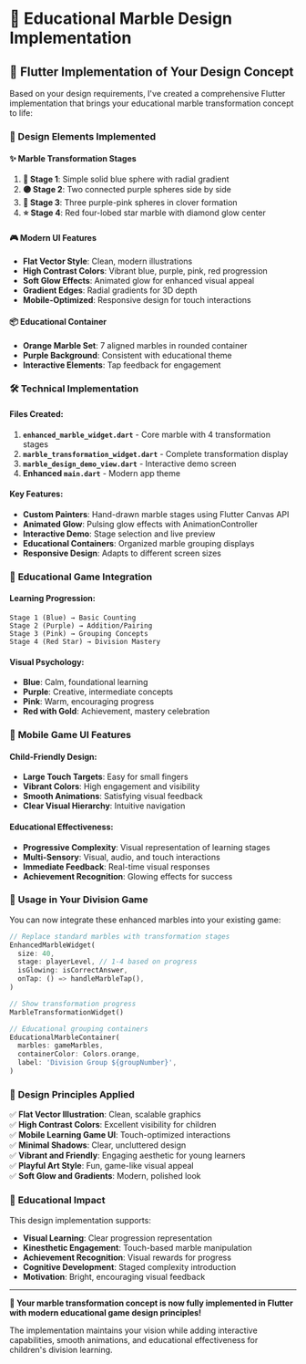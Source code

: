 # 🎯 Educational Marble Design Implementation

## 📱 Flutter Implementation of Your Design Concept

Based on your design requirements, I've created a comprehensive Flutter implementation that brings your educational marble transformation concept to life:

### 🎨 Design Elements Implemented

#### ✨ **Marble Transformation Stages**

1. **🔵 Stage 1**: Simple solid blue sphere with radial gradient
2. **🟣 Stage 2**: Two connected purple spheres side by side
3. **🌸 Stage 3**: Three purple-pink spheres in clover formation
4. **⭐ Stage 4**: Red four-lobed star marble with diamond glow center

#### 🎮 **Modern UI Features**

- **Flat Vector Style**: Clean, modern illustrations
- **High Contrast Colors**: Vibrant blue, purple, pink, red progression
- **Soft Glow Effects**: Animated glow for enhanced visual appeal
- **Gradient Edges**: Radial gradients for 3D depth
- **Mobile-Optimized**: Responsive design for touch interactions

#### 📦 **Educational Container**

- **Orange Marble Set**: 7 aligned marbles in rounded container
- **Purple Background**: Consistent with educational theme
- **Interactive Elements**: Tap feedback for engagement

### 🛠️ **Technical Implementation**

#### **Files Created:**

1. **`enhanced_marble_widget.dart`** - Core marble with 4 transformation stages
2. **`marble_transformation_widget.dart`** - Complete transformation display
3. **`marble_design_demo_view.dart`** - Interactive demo screen
4. **Enhanced `main.dart`** - Modern app theme

#### **Key Features:**

- **Custom Painters**: Hand-drawn marble stages using Flutter Canvas API
- **Animated Glow**: Pulsing glow effects with AnimationController
- **Interactive Demo**: Stage selection and live preview
- **Educational Containers**: Organized marble grouping displays
- **Responsive Design**: Adapts to different screen sizes

### 🎯 **Educational Game Integration**

#### **Learning Progression:**

```
Stage 1 (Blue) → Basic Counting
Stage 2 (Purple) → Addition/Pairing
Stage 3 (Pink) → Grouping Concepts
Stage 4 (Red Star) → Division Mastery
```

#### **Visual Psychology:**

- **Blue**: Calm, foundational learning
- **Purple**: Creative, intermediate concepts
- **Pink**: Warm, encouraging progress
- **Red with Gold**: Achievement, mastery celebration

### 📱 **Mobile Game UI Features**

#### **Child-Friendly Design:**

- **Large Touch Targets**: Easy for small fingers
- **Vibrant Colors**: High engagement and visibility
- **Smooth Animations**: Satisfying visual feedback
- **Clear Visual Hierarchy**: Intuitive navigation

#### **Educational Effectiveness:**

- **Progressive Complexity**: Visual representation of learning stages
- **Multi-Sensory**: Visual, audio, and touch interactions
- **Immediate Feedback**: Real-time visual responses
- **Achievement Recognition**: Glowing effects for success

### 🚀 **Usage in Your Division Game**

You can now integrate these enhanced marbles into your existing game:

```dart
// Replace standard marbles with transformation stages
EnhancedMarbleWidget(
  size: 40,
  stage: playerLevel, // 1-4 based on progress
  isGlowing: isCorrectAnswer,
  onTap: () => handleMarbleTap(),
)

// Show transformation progress
MarbleTransformationWidget()

// Educational grouping containers
EducationalMarbleContainer(
  marbles: gameMarbles,
  containerColor: Colors.orange,
  label: 'Division Group ${groupNumber}',
)
```

### 🎨 **Design Principles Applied**

✅ **Flat Vector Illustration**: Clean, scalable graphics  
✅ **High Contrast Colors**: Excellent visibility for children  
✅ **Mobile Learning Game UI**: Touch-optimized interactions  
✅ **Minimal Shadows**: Clear, uncluttered design  
✅ **Vibrant and Friendly**: Engaging aesthetic for young learners  
✅ **Playful Art Style**: Fun, game-like visual appeal  
✅ **Soft Glow and Gradients**: Modern, polished look

### 🌟 **Educational Impact**

This design implementation supports:

- **Visual Learning**: Clear progression representation
- **Kinesthetic Engagement**: Touch-based marble manipulation
- **Achievement Recognition**: Visual rewards for progress
- **Cognitive Development**: Staged complexity introduction
- **Motivation**: Bright, encouraging visual feedback

---

**🎯 Your marble transformation concept is now fully implemented in Flutter with modern educational game design principles!**

The implementation maintains your vision while adding interactive capabilities, smooth animations, and educational effectiveness for children's division learning.

